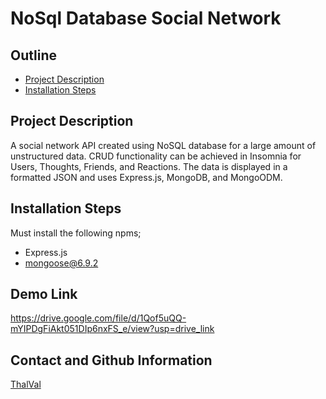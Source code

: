 # NoSql Database Social Network


## Outline

  - [Project Description](#description)
  - [Installation Steps](#installation)


## Project Description

A social network API created using NoSQL database for a large amount of unstructured data. CRUD functionality can be achieved in Insomnia for Users, Thoughts, Friends, and Reactions. The data is displayed in a formatted JSON and uses Express.js, MongoDB, and MongoODM. 



## Installation Steps

Must install the following npms;


- Express.js
- mongoose@6.9.2

## Demo Link
https://drive.google.com/file/d/1Qof5uQQ-mYIPDgFiAkt051DIp6nxFS_e/view?usp=drive_link


## Contact and Github Information

[ThalVal](https://github.com/ThalVal)


